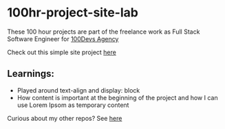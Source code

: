 # 100hr-project-site-lab

These 100 hour projects are part of the freelance work as Full Stack Software Engineer for [100Devs Agency](https://www.linkedin.com/company/100devs/)

Check out this simple site project [here](https://100hr-project-site-lab.vercel.app/)

## Learnings:
- Played around text-align and display: block
- How content is important at the beginning of the project and how I can use Lorem Ipsom as temporary content

Curious about my other repos? See [here](https://github.com/agcdtmr?tab=repositories)

